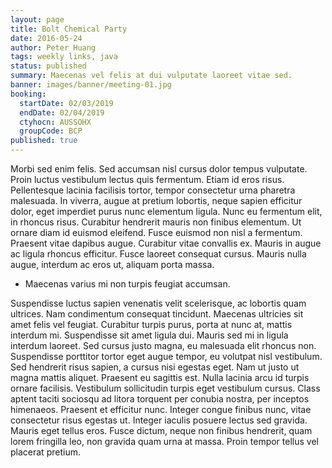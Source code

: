 ```yaml
---
layout: page
title: Bolt Chemical Party
date: 2016-05-24
author: Peter Huang
tags: weekly links, java
status: published
summary: Maecenas vel felis at dui vulputate laoreet vitae sed.
banner: images/banner/meeting-01.jpg
booking:
  startDate: 02/03/2019
  endDate: 02/04/2019
  ctyhocn: AUSSOHX
  groupCode: BCP
published: true
---
```

Morbi sed enim felis. Sed accumsan nisl cursus dolor tempus vulputate. Proin luctus vestibulum lectus quis fermentum. Etiam id eros risus. Pellentesque lacinia facilisis tortor, tempor consectetur urna pharetra malesuada. In viverra, augue at pretium lobortis, neque sapien efficitur dolor, eget imperdiet purus nunc elementum ligula. Nunc eu fermentum elit, in rhoncus risus. Curabitur hendrerit mauris non finibus elementum. Ut ornare diam id euismod eleifend. Fusce euismod non nisl a fermentum. Praesent vitae dapibus augue. Curabitur vitae convallis ex. Mauris in augue ac ligula rhoncus efficitur. Fusce laoreet consequat cursus. Mauris nulla augue, interdum ac eros ut, aliquam porta massa.

* Maecenas varius mi non turpis feugiat accumsan.

Suspendisse luctus sapien venenatis velit scelerisque, ac lobortis quam ultrices. Nam condimentum consequat tincidunt. Maecenas ultricies sit amet felis vel feugiat. Curabitur turpis purus, porta at nunc at, mattis interdum mi. Suspendisse sit amet ligula dui. Mauris sed mi in ligula interdum laoreet. Sed cursus justo magna, eu malesuada elit rhoncus non. Suspendisse porttitor tortor eget augue tempor, eu volutpat nisl vestibulum. Sed hendrerit risus sapien, a cursus nisi egestas eget. Nam ut justo ut magna mattis aliquet. Praesent eu sagittis est. Nulla lacinia arcu id turpis ornare facilisis.
Vestibulum sollicitudin turpis eget vestibulum cursus. Class aptent taciti sociosqu ad litora torquent per conubia nostra, per inceptos himenaeos. Praesent et efficitur nunc. Integer congue finibus nunc, vitae consectetur risus egestas ut. Integer iaculis posuere lectus sed gravida. Mauris eget tellus eros. Fusce dictum, neque non finibus hendrerit, quam lorem fringilla leo, non gravida quam urna at massa. Proin tempor tellus vel placerat pretium.
